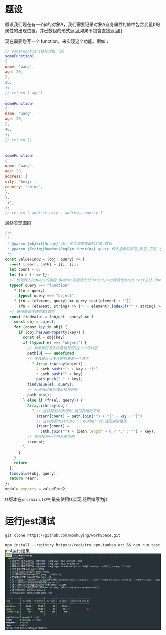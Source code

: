 # 题设
假设我们现在有一个js的对象A，我们需要记录对象A自身属性的值中包含变量b的属性的出现位置，并已数组的形式返回,如果不包含直接返回[]：

现在需要您写一个 function，来实现这个功能。例如：
```js
// someFunction(目标对象，值)
someFunction(
{
name: 'wang',
age: 20,
},
20,
);
// return ['age']

someFunction(
{
name: 'wang',
age: 20,
},
40,
);
// return []


someFunction(
{
name: 'wang',
age: 20,
address: {
city: 'beiji',
country: 'china',
},
},
'i',
);
// return ['address.city','address.country']
```
最终实现源码
```js
/**
 *
 * @param {object|Array} obj 传入需要查询的对象,数组
 * @param {String|Number|RegExp|function} query 传入查询的字符,数字,正则,方法
 */
const valueFind2 = (obj, query) => {
  const [rearr, path] = [[], []];
  let count = 0;
  let fn = () => {};
  // 检测传入的query的类型 Number会被转化为String,reg则转化为reg.test方法,function则继承function
  typeof query === "function"
    ? (fn = query)
    : typeof query === "object"
    ? (fn = (element, query) => query.test(element + ""))
    : (fn = (element, string) => ("" + element).indexOf("" + string) >= 0);
  // 递归查询传递对象|数字
  const findvalue = (object, query) => {
    const obj = object;
    for (const key in obj) {
      if (obj.hasOwnProperty(key)) {
        const el = obj[key];
        if (typeof el === "object") {
          // 判断即将写入的路径是否在path的栈底
          path[0] === undefined
          // 在栈底且当传入的对象是一个数字
            ? Array.isArray(object)
              ? path.push("[" + key + "]")
              : path.push("" + key)
            : path.push("." + key); 
          findvalue(el, query);
          // 从递归出来后弹出栈顶路径
          path.pop();
        } else if (fn(el, query)) {
          Array.isArray(obj)
            ? // 当前类型为数组时,返回数组的下标
              (rearr[count] = path.join("") + "[" + key + "]")
            : // 当前类型为string || number 时,返回对象路径
              (rearr[count] =
                path.join("") + (path.length > 0 ? "." : "") + key);
          // 每寻找到一个符合条件的
          ++count;
        }
      }
    }
    return
  };
  findvalue(obj, query);
  return rearr;
};
module.exports = valueFind2;
```
ts版本在`src/main.ts`中,最先使用ts实现,随后编写为js
# 运行jest测试

`git clone https://github.com/moshuying/workSpace.git`

`npm install --registry https://registry.npm.taobao.org && npm run test`
jest运行结果
![最终结果](./result.png)
